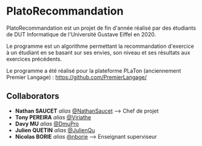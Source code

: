 # PlatoRecommandation
PlatoRecommandation est un projet de fin d'année réalisé par des étudiants de DUT Informatique de l'Université Gustave Eiffel en 2020.

Le programme est un algorithme permettant la recommandation d'exercice à un étudiant en se basant sur ses envies, son niveau et ses résultats aux exercices précédents.

Le programme a été réalisé pour la plateforme PLaTon (anciennement Premier Langage) : https://github.com/PremierLangage/

## Collaborators
  - **Nathan SAUCET** _alias_ [@NathanSaucet](https://github.com/NathanSaucet)    --> Chef de projet
  - **Tony PEREIRA** _alias_ [@Viriathe](https://github.com/Viriathe)
  - **Davy MU** _alias_ [@DmuPro](https://github.com/DmuPro)
  - **Julien QUETIN** _alias_ [@JulienQu](https://github.com/JulienQu)
  - **Nicolas BORIE** _alias_ [@nborie](https://github.com/nborie)                --> Enseignant superviseur
